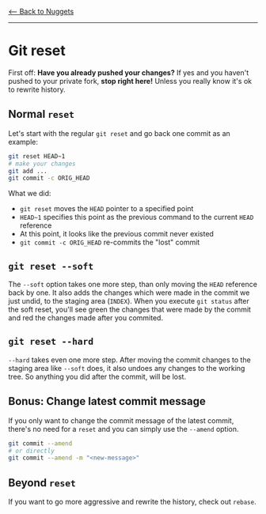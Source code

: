 [<-- Back to Nuggets](readme.md)

---

# Git reset

First off: **Have you already pushed your changes?**
If yes and you haven't pushed to your private fork, **stop right here!** Unless you really know it's ok to rewrite history.

## Normal `reset` 

Let's start with the regular `git reset` and go back one commit as an example:

```sh
git reset HEAD~1
# make your changes
git add ...
git commit -c ORIG_HEAD
```

What we did:
* `git reset` moves the `HEAD` pointer to a specified point
* `HEAD~1` specifies this point as the previous command to the current `HEAD` reference
* At this point, it looks like the previous commit never existed
* `git commit -c ORIG_HEAD` re-commits the "lost" commit


## `git reset --soft`
The `--soft` option takes one more step, than only moving the `HEAD` reference back by one. It also adds the changes which were made in the commit we just undid, to the staging area (`INDEX`). When you execute `git status` after the soft reset, you'll see green the changes that were made by the commit and red the changes made after you commited.


## `git reset --hard`
`--hard` takes even one more step. After moving the commit changes to the staging area like `--soft` does, it also undoes any changes to the working tree. So anything you did after the commit, will be lost.


## Bonus: Change latest commit message
If you only want to change the commit message of the latest commit, there's no need for a `reset` and you can simply use the `--amend` option.

```sh
git commit --amend
# or directly
git commit --amend -m "<new-message>"
```

## Beyond `reset`
If you want to go more aggressive and rewrite the history, check out `rebase`.